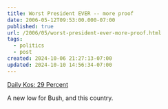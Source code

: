 ```yaml
---
title: Worst President EVER -- more proof
date: 2006-05-12T09:53:00.000-07:00
published: true
url: /2006/05/worst-president-ever-more-proof.html
tags:
  - politics
  - post
created: 2024-10-06 21:27:13-07:00
updated: 2024-10-10 14:56:34-07:00
---
```


[Daily Kos: 29 Percent](http://www.dailykos.com/storyonly/2006/5/11/22513/0626 "Daily Kos: 29 Percent")  
  
A new low for Bush, and this country.